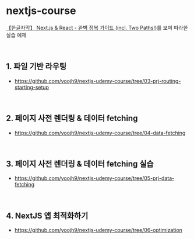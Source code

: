 # nextjs-course

[【한글자막】 Next.js & React - 완벽 정복 가이드 (incl. Two Paths!)](https://www.udemy.com/course/nextjs-react-incl-two-paths/)를 보며 따라한 실습 예제

<br>

## 1. 파일 기반 라우팅

- https://github.com/yoojh9/nextjs-udemy-course/tree/03-prj-routing-starting-setup

<br>

## 2. 페이지 사전 렌더링 & 데이터 fetching
- https://github.com/yoojh9/nextjs-udemy-course/tree/04-data-fetching

<br>

## 3. 페이지 사전 렌더링 & 데이터 fetching 실습
- https://github.com/yoojh9/nextjs-udemy-course/tree/05-prj-data-fetching

<br>

## 4. NextJS 앱 최적화하기
- https://github.com/yoojh9/nextjs-udemy-course/tree/06-optimization
